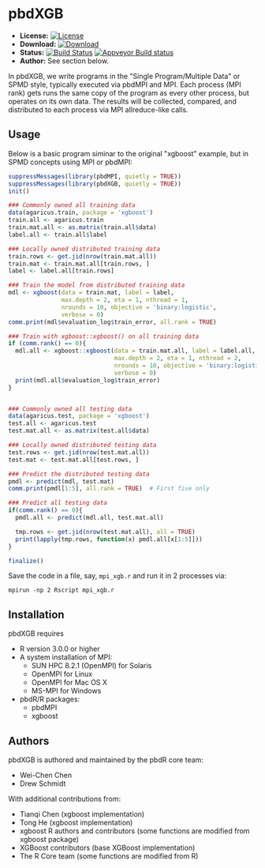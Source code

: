 # pbdXGB

* **License:** [![License](https://img.shields.io/badge/License-Apache%202.0-blue.svg?style=flat)](https://opensource.org/licenses/Apache-2.0)
* **Download:** [![Download](http://cranlogs.r-pkg.org/badges/pbdXGB)](https://cran.r-project.org/package=pbdXGB)
* **Status:** [![Build Status](https://travis-ci.org/snoweye/pbdXGB.png)](https://travis-ci.org/snoweye/pbdXGB) [![Appveyor Build status](https://ci.appveyor.com/api/projects/status/32r7s2skrgm9ubva?svg=true)](https://ci.appveyor.com/project/snoweye/pbdXGB)
* **Author:** See section below.

In pbdXGB, we write programs in the "Single Program/Multiple Data" or SPMD
style, typically executed via pbdMPI and MPI. Each process (MPI rank) gets
runs the same copy of the program as every other process, but operates
on its own data. The results will be collected, compared, and distributed to
each process via MPI allreduce-like calls.


## Usage

Below is a basic program siminar to the original "xgboost" example, but
in SPMD concepts using MPI or pbdMPI:

```r
suppressMessages(library(pbdMPI, quietly = TRUE))
suppressMessages(library(pbdXGB, quietly = TRUE))
init()

### Commonly owned all training data
data(agaricus.train, package = 'xgboost')
train.all <- agaricus.train
train.mat.all <- as.matrix(train.all$data)
label.all <- train.all$label

### Locally owned distributed training data
train.rows <- get.jid(nrow(train.mat.all))
train.mat <- train.mat.all[train.rows, ]
label <- label.all[train.rows]

### Train the model from distributed training data
mdl <- xgboost(data = train.mat, label = label,
               max.depth = 2, eta = 1, nthread = 1,
               nrounds = 10, objective = 'binary:logistic',
               verbose = 0)
comm.print(mdl$evaluation_log$train_error, all.rank = TRUE)

### Train with xgboost::xgboost() on all training data
if (comm.rank() == 0){
  mdl.all <- xgboost::xgboost(data = train.mat.all, label = label.all,
                              max.depth = 2, eta = 1, nthread = 2,
                              nrounds = 10, objective = 'binary:logistic',
                              verbose = 0)
  print(mdl.all$evaluation_log$train_error)
}


### Commonly owned all testing data
data(agaricus.test, package = 'xgboost')
test.all <- agaricus.test
test.mat.all <- as.matrix(test.all$data)

### Locally owned distributed testing data
test.rows <- get.jid(nrow(test.mat.all))
test.mat <- test.mat.all[test.rows, ]

### Predict the distributed testing data
pmdl <- predict(mdl, test.mat)
comm.print(pmdl[1:5], all.rank = TRUE)  # First five only

### Predict all testing data
if(comm.rank() == 0){
  pmdl.all <- predict(mdl.all, test.mat.all)

  tmp.rows <- get.jid(nrow(test.mat.all), all = TRUE)
  print(lapply(tmp.rows, function(x) pmdl.all[x[1:5]]))
}

finalize()
```

Save the code in a file, say, `mpi_xgb.r` and run it in 2 processes via:

```
mpirun -np 2 Rscript mpi_xgb.r
```



## Installation

pbdXGB requires
* R version 3.0.0 or higher
* A system installation of MPI:
  - SUN HPC 8.2.1 (OpenMPI) for Solaris
  - OpenMPI for Linux
  - OpenMPI for Mac OS X
  - MS-MPI for Windows
* pbdR/R packages:
  - pbdMPI
  - xgboost



## Authors

pbdXGB is authored and maintained by the pbdR core team:
* Wei-Chen Chen
* Drew Schmidt

With additional contributions from:
* Tianqi Chen (xgboost implementation)
* Tong He (xgboost implementation)
* xgboost R authors and contributors (some functions are modified from xgboost package)
* XGBoost contributors (base XGBoost implementation)
* The R Core team (some functions are modified from R)
